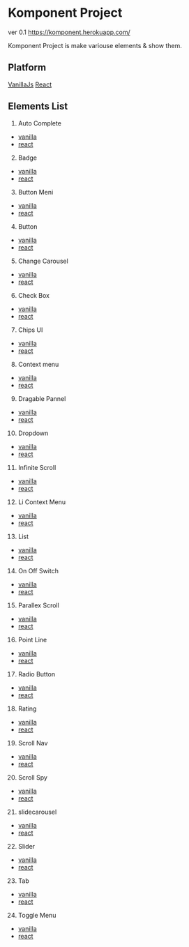 # Komponent Project
ver 0.1
https://komponent.herokuapp.com/

Komponent Project is make variouse elements & show them.

## Platform

[VanillaJs]((https://komponent.herokuapp.com/vanilla))
[React](https://komponent.herokuapp.com/react)

## Elements List

1. Auto Complete
  - [vanilla](https://komponent.herokuapp.com/react/vanilla/autocomplete)
  - [react](https://komponent.herokuapp.com/react/autocomplete)
2. Badge
  - [vanilla](https://komponent.herokuapp.com/react/vanilla/badge)
  - [react](https://komponent.herokuapp.com/react/badge)
3. Button Meni
  - [vanilla](https://komponent.herokuapp.com/react/vanilla/btnmenu)
  - [react](https://komponent.herokuapp.com/react/btnmenu)
4. Button
  - [vanilla](https://komponent.herokuapp.com/react/vanilla/button)
  - [react](https://komponent.herokuapp.com/react/button)
5. Change Carousel
  - [vanilla](https://komponent.herokuapp.com/react/vanilla/changecarousel)
  - [react](https://komponent.herokuapp.com/react/changecarousel)
6. Check Box
  - [vanilla](https://komponent.herokuapp.com/react/vanilla/checkbox)
  - [react](https://komponent.herokuapp.com/react/checkbox)
7. Chips UI
  - [vanilla](https://komponent.herokuapp.com/react/vanilla/chipsui)
  - [react](https://komponent.herokuapp.com/react/chipsui)
8. Context menu
  - [vanilla](https://komponent.herokuapp.com/react/vanilla/contextmenu)
  - [react](https://komponent.herokuapp.com/react/contextmenu)
9. Dragable Pannel
  - [vanilla](https://komponent.herokuapp.com/react/vanilla/dragablepannel)
  - [react](https://komponent.herokuapp.com/react/dragablepannel)
10. Dropdown
  - [vanilla](https://komponent.herokuapp.com/react/vanilla/dropdown)
  - [react](https://komponent.herokuapp.com/react/dropdown)
11. Infinite Scroll
  - [vanilla](https://komponent.herokuapp.com/react/vanilla/infinitescroll)
  - [react](https://komponent.herokuapp.com/react/infinitescroll)
12. Li Context Menu
  - [vanilla](https://komponent.herokuapp.com/react/vanilla/licontextmenu)
  - [react](https://komponent.herokuapp.com/react/licontextmenu)
13. List
  - [vanilla](https://komponent.herokuapp.com/react/vanilla/list)
  - [react](https://komponent.herokuapp.com/react/list)
14. On Off Switch
  - [vanilla](https://komponent.herokuapp.com/react/vanilla/onoffswitch)
  - [react](https://komponent.herokuapp.com/react/onoffswitch)
15. Parallex Scroll
  - [vanilla](https://komponent.herokuapp.com/react/vanilla/parallexscroll)
  - [react](https://komponent.herokuapp.com/react/parallexscroll)
16. Point Line
  - [vanilla](https://komponent.herokuapp.com/react/vanilla/pointline)
  - [react](https://komponent.herokuapp.com/react/pointline)
17. Radio Button
  - [vanilla](https://komponent.herokuapp.com/react/vanilla/radiobutton)
  - [react](https://komponent.herokuapp.com/react/radiobutton)
18. Rating
  - [vanilla](https://komponent.herokuapp.com/react/vanilla/rating)
  - [react](https://komponent.herokuapp.com/react/rating)
19. Scroll Nav
  - [vanilla](https://komponent.herokuapp.com/react/vanilla/scrollnav)
  - [react](https://komponent.herokuapp.com/react/scrollnav)
20. Scroll Spy
  - [vanilla](https://komponent.herokuapp.com/react/vanilla/scrollspy)
  - [react](https://komponent.herokuapp.com/react/scrollspy)
21. slidecarousel
  - [vanilla](https://komponent.herokuapp.com/react/vanilla/slidecarousel)
  - [react](https://komponent.herokuapp.com/react/slidecarousel)
22. Slider
  - [vanilla](https://komponent.herokuapp.com/react/vanilla/slider)
  - [react](https://komponent.herokuapp.com/react/slider)
23. Tab
  - [vanilla](https://komponent.herokuapp.com/react/vanilla/tab)
  - [react](https://komponent.herokuapp.com/react/tab)
24. Toggle Menu
  - [vanilla](https://komponent.herokuapp.com/react/vanilla/togglemenu)
  - [react](https://komponent.herokuapp.com/react/togglemenu)
